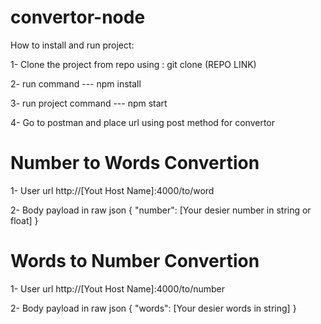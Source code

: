 # convertor-node

How to install and run project:

1- Clone the project from repo using : git clone (REPO LINK)

2- run command --- npm install

3- run project command --- npm start

4- Go to postman and place url using post method for convertor

# Number to Words Convertion
1- User url http://[Yout Host Name]:4000/to/word

2- Body payload in raw json { "number": [Your desier number in string or float] }

# Words to Number Convertion
1- User url http://[Yout Host Name]:4000/to/number

2- Body payload in raw json { "words": [Your desier words in string] }

